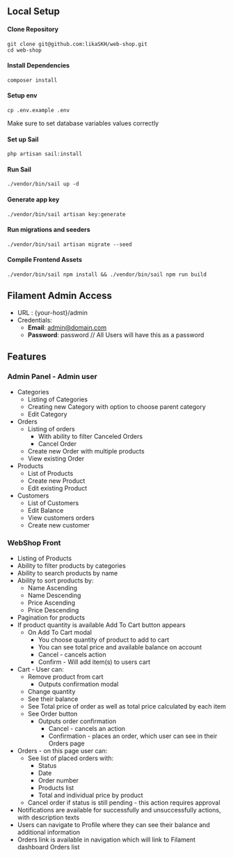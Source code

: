 ## Local Setup
#### Clone Repository
    git clone git@github.com:likaSKH/web-shop.git
    cd web-shop
#### Install Dependencies
    composer install
#### Setup env
    cp .env.example .env
Make sure to set database variables values correctly 
#### Set up Sail
    php artisan sail:install
#### Run Sail
    ./vendor/bin/sail up -d
#### Generate app key
    ./vendor/bin/sail artisan key:generate
#### Run migrations and seeders
    ./vendor/bin/sail artisan migrate --seed
#### Compile Frontend Assets
    ./vendor/bin/sail npm install && ./vendor/bin/sail npm run build

## Filament Admin Access
- URL : {your-host}/admin
- Credentials:
  - **Email**: admin@domain.com
  - **Password**: password // All Users will have this as a password 

## Features
### Admin Panel - Admin user
- Categories
  - Listing of Categories
  - Creating new Category with option to choose parent category
  - Edit Category
 - Orders
   - Listing of orders
     - With ability to filter Canceled Orders
     - Cancel Order
   - Create new Order with multiple products
   - View existing Order
 - Products
   - List of Products
   - Create new Product
   - Edit existing Product
 - Customers
   - List of Customers
   - Edit Balance 
   - View customers orders
   - Create new customer
### WebShop Front
- Listing of Products
- Ability to filter products by categories
- Ability to search products by name
- Ability to sort products by:
  - Name Ascending
  - Name Descending
  - Price Ascending
  - Price Descending
- Pagination for products
- If product quantity is available Add To Cart button appears
  - On Add To Cart modal 
    - You choose quantity of product to add to cart
    - You can see total price and available balance on account
    - Cancel - cancels action
    - Confirm - Will add item(s) to users cart
- Cart - User can:
  - Remove product from cart
    - Outputs confirmation modal
  - Change quantity
  - See their balance
  - See Total price of order as well as total price calculated by each item
  - See Order button
    - Outputs order confirmation
      - Cancel - cancels an action
      - Confirmation - places an order, which user can see in their Orders page
- Orders - on this page user can:
  - See list of placed orders with:
    - Status
    - Date
    - Order number
    - Products list
    - Total and individual price by product
  - Cancel order if status is still pending - this action requires approval
- Notifications are available for successfully and unsuccessfully actions, with description texts
- Users can navigate to Profile where they can see their balance and additional information
- Orders link is available in navigation which will link to Filament dashboard Orders list


